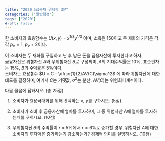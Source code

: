 ```yaml
---
title: "2020 5급공채 경제학 3문"
categories: ["일반행정"]
tags: ["2020"]
draft: false
---
```


한 소비자의 효용함수는 $U(x, y) = x^{1/3}y^{1/3}$ 이며, 소득은 150이고 두 재화의 가격은 각각 $p_x = 1$, $p_y = 2$이다.

이 소비자는 두 재화를 구입하고 난 후 남은 돈을 금융자산에 투자한다고 하자.  
금융자산은 위험자산 $A$와 무위험자산 $B$로 구성되며, $A$의 기대수익률은 10%, 표준편차는 15%, $B$의 수익률은 5%이다.  
소비자는 효용함수 $U = C - \dfrac{1}{2}AV(C)\sigma^2$ 에 따라 위험자산에 대한 태도를 결정하며, 여기서 $C$는 기댓값, $\sigma^2$는 분산, $AV(C)$는 위험회피계수이다.

다음 물음에 답하시오. (총 25점)

1) 소비자가 효용극대화를 위해 선택하는 $x$, $y$를 구하시오. (5점)

2) 소비자가 소비 후 금융자산에 얼마를 투자하며, 그 중 위험자산 $A$에 얼마를 투자하는지를 구하시오. (10점)

3) 무위험자산 $B$의 수익률이 $r = 5\%$에서 $r = 6\%$로 증가할 경우, 위험자산 $A$에 대한 소비자의 투자액은 증가하는가 감소하는가? 경제적 의미를 설명하시오. (10점)

